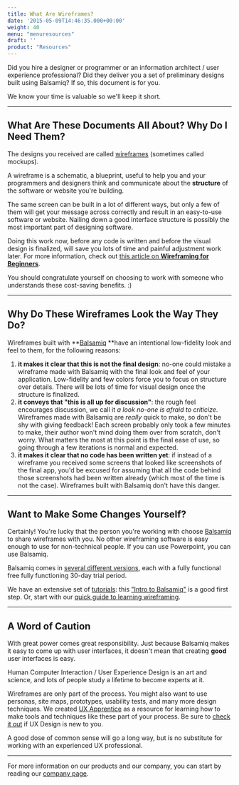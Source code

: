 ```yaml
---
title: What Are Wireframes?
date: '2015-05-09T14:46:35.000+00:00'
weight: 40
menu: "menuresources"
draft: ''
product: "Resources"
---
```


Did you hire a designer or programmer or an information architect / user experience professional? Did they deliver you a set of preliminary designs built using Balsamiq? If so, this document is for you.

We know your time is valuable so we'll keep it short.

* * *

## What Are These Documents All About? Why Do I Need Them?

The designs you received are called [wireframes](http://konigi.com/wiki/wireframes/) (sometimes called mockups).

A wireframe is a schematic, a blueprint, useful to help you and your programmers and designers think and communicate about the **structure** of the software or website you're building.

The same screen can be built in a lot of different ways, but only a few of them will get your message across correctly and result in an easy-to-use software or website. Nailing down a good interface structure is possibly the most important part of designing software.

Doing this work now, before any code is written and before the visual design is finalized, will save you lots of time and painful adjustment work later. For more information, check out [this article on **Wireframing for Beginners**](http://uxmastery.com/wireframing-for-beginners/).

You should congratulate yourself on choosing to work with someone who understands these cost-saving benefits. :)

* * *

## Why Do These Wireframes Look the Way They Do?

Wireframes built with **[Balsamiq](https://balsamiq.com/products/) **have an intentional low-fidelity look and feel to them, for the following reasons:

1.  **it makes it clear that this is not the final design**: no-one could mistake a wireframe made with Balsamiq with the final look and feel of your application. Low-fidelity and few colors force you to focus on structure over details. There will be lots of time for visual design once the structure is finalized.
2.  **it conveys that "this is all up for discussion"**: the rough feel encourages discussion, we call it _a look no-one is afraid to criticize_. Wireframes made with Balsamiq are _really_ quick to make, so don't be shy with giving feedback! Each screen probably only took a few minutes to make, their author won't mind doing them over from scratch, don't worry. What matters the most at this point is the final ease of use, so going through a few iterations is normal and expected.
3.  **it makes it clear that no code has been written yet**: if instead of a wireframe you received some screens that looked like screenshots of the final app, you'd be excused for assuming that all the code behind those screenshots had been written already (which most of the time is not the case). Wireframes built with Balsamiq don't have this danger.

* * *

## Want to Make Some Changes Yourself?

Certainly! You're lucky that the person you're working with choose [Balsamiq](https://balsamiq.com/products/) to share wireframes with you. No other wireframing software is easy enough to use for non-technical people. If you can use Powerpoint, you can use Balsamiq.

Balsamiq comes in [several different versions](https://balsamiq.com/products/), each with a fully functional free fully functioning 30-day trial period.

We have an extensive set of [tutorials](/tutorials/): this ["Intro to Balsamiq"](/tutorials/firstmockup/) is a good first step. Or, start with our [quick guide to learning wireframing](https://blog.balsamiq.com/wireframe-guide/).

* * *

## A Word of Caution

With great power comes great responsibility. Just because Balsamiq makes it easy to come up with user interfaces, it doesn't mean that creating **good** user interfaces is easy.

Human Computer Interaction / User Experience Design is an art and science, and lots of people study a lifetime to become experts at it.

Wireframes are only part of the process. You might also want to use personas, site maps, prototypes, usability tests, and many more design techniques. We created [UX Apprentice](http://www.uxapprentice.com/) as a resource for learning how to make tools and techniques like these part of your process. Be sure to [check it out](http://www.uxapprentice.com/) if UX Design is new to you.

A good dose of common sense will go a long way, but is no substitute for working with an experienced UX professional.

* * *

For more information on our products and our company, you can start by reading our [company page](https://balsamiq.com/company/).
